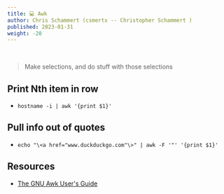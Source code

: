 ```yaml
---
title: 💻 Awk
author: Chris Schammert (csmertx -- Christopher Schammert )
published: 2023-01-31
weight: -20
---
```


<!-- The content of this website was written by Christopher Schammert aka Chris Schammert -->

<br />

> Make selections, and do stuff with those selections

## Print Nth item in row

- ```hostname -i | awk '{print $1}'```

## Pull info out of quotes

- ```echo "\<a href="www.duckduckgo.com"\>" | awk -F '"' '{print $1}'```

## Resources

- [The GNU Awk User's Guide](https://www.gnu.org/software/gawk/manual/gawk.html)
